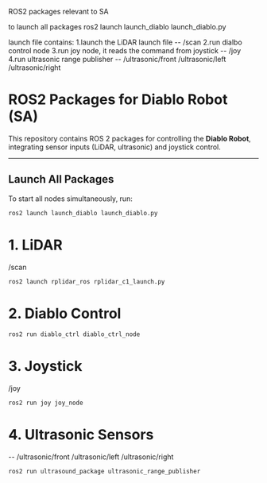 ROS2 packages relevant to SA

to launch all packages
ros2 launch launch_diablo launch_diablo.py

launch file contains:
1.launch the LiDAR launch file -- /scan
2.run dialbo control node
3.run joy node, it reads the command from joystick -- /joy
4.run ultrasonic range publisher -- /ultrasonic/front /ultrasonic/left /ultrasonic/right 

# **ROS2 Packages for Diablo Robot (SA)**  

This repository contains ROS 2 packages for controlling the **Diablo Robot**, integrating sensor inputs (LiDAR, ultrasonic) and joystick control.  

---

## **Launch All Packages**  
To start all nodes simultaneously, run:  
```bash
ros2 launch launch_diablo launch_diablo.py
```

# 1. LiDAR 
/scan
```bash
ros2 launch rplidar_ros rplidar_c1_launch.py  
```
# 2. Diablo Control 
```bash
ros2 run diablo_ctrl diablo_ctrl_node  
```
# 3. Joystick  
/joy
```bash
ros2 run joy joy_node  
```
# 4. Ultrasonic Sensors  
-- /ultrasonic/front /ultrasonic/left /ultrasonic/right
```bash
ros2 run ultrasound_package ultrasonic_range_publisher  
```
